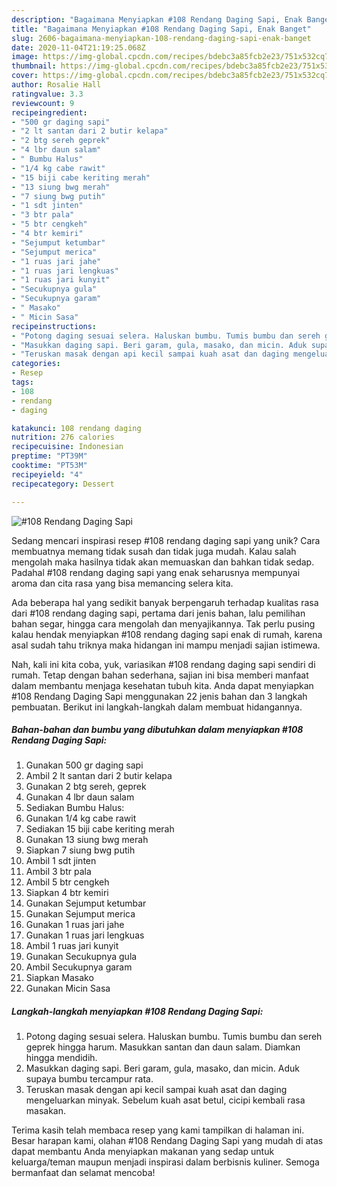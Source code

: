 ```yaml
---
description: "Bagaimana Menyiapkan #108 Rendang Daging Sapi, Enak Banget"
title: "Bagaimana Menyiapkan #108 Rendang Daging Sapi, Enak Banget"
slug: 2606-bagaimana-menyiapkan-108-rendang-daging-sapi-enak-banget
date: 2020-11-04T21:19:25.068Z
image: https://img-global.cpcdn.com/recipes/bdebc3a85fcb2e23/751x532cq70/108-rendang-daging-sapi-foto-resep-utama.jpg
thumbnail: https://img-global.cpcdn.com/recipes/bdebc3a85fcb2e23/751x532cq70/108-rendang-daging-sapi-foto-resep-utama.jpg
cover: https://img-global.cpcdn.com/recipes/bdebc3a85fcb2e23/751x532cq70/108-rendang-daging-sapi-foto-resep-utama.jpg
author: Rosalie Hall
ratingvalue: 3.3
reviewcount: 9
recipeingredient:
- "500 gr daging sapi"
- "2 lt santan dari 2 butir kelapa"
- "2 btg sereh geprek"
- "4 lbr daun salam"
- " Bumbu Halus"
- "1/4 kg cabe rawit"
- "15 biji cabe keriting merah"
- "13 siung bwg merah"
- "7 siung bwg putih"
- "1 sdt jinten"
- "3 btr pala"
- "5 btr cengkeh"
- "4 btr kemiri"
- "Sejumput ketumbar"
- "Sejumput merica"
- "1 ruas jari jahe"
- "1 ruas jari lengkuas"
- "1 ruas jari kunyit"
- "Secukupnya gula"
- "Secukupnya garam"
- " Masako"
- " Micin Sasa"
recipeinstructions:
- "Potong daging sesuai selera. Haluskan bumbu. Tumis bumbu dan sereh geprek hingga harum. Masukkan santan dan daun salam. Diamkan hingga mendidih."
- "Masukkan daging sapi. Beri garam, gula, masako, dan micin. Aduk supaya bumbu tercampur rata."
- "Teruskan masak dengan api kecil sampai kuah asat dan daging mengeluarkan minyak. Sebelum kuah asat betul, cicipi kembali rasa masakan."
categories:
- Resep
tags:
- 108
- rendang
- daging

katakunci: 108 rendang daging 
nutrition: 276 calories
recipecuisine: Indonesian
preptime: "PT39M"
cooktime: "PT53M"
recipeyield: "4"
recipecategory: Dessert

---
```



![#108 Rendang Daging Sapi](https://img-global.cpcdn.com/recipes/bdebc3a85fcb2e23/751x532cq70/108-rendang-daging-sapi-foto-resep-utama.jpg)

Sedang mencari inspirasi resep #108 rendang daging sapi yang unik? Cara membuatnya memang tidak susah dan tidak juga mudah. Kalau salah mengolah maka hasilnya tidak akan memuaskan dan bahkan tidak sedap. Padahal #108 rendang daging sapi yang enak seharusnya mempunyai aroma dan cita rasa yang bisa memancing selera kita.

Ada beberapa hal yang sedikit banyak berpengaruh terhadap kualitas rasa dari #108 rendang daging sapi, pertama dari jenis bahan, lalu pemilihan bahan segar, hingga cara mengolah dan menyajikannya. Tak perlu pusing kalau hendak menyiapkan #108 rendang daging sapi enak di rumah, karena asal sudah tahu triknya maka hidangan ini mampu menjadi sajian istimewa.




Nah, kali ini kita coba, yuk, variasikan #108 rendang daging sapi sendiri di rumah. Tetap dengan bahan sederhana, sajian ini bisa memberi manfaat dalam membantu menjaga kesehatan tubuh kita. Anda dapat menyiapkan #108 Rendang Daging Sapi menggunakan 22 jenis bahan dan 3 langkah pembuatan. Berikut ini langkah-langkah dalam membuat hidangannya.

<!--inarticleads1-->

##### Bahan-bahan dan bumbu yang dibutuhkan dalam menyiapkan #108 Rendang Daging Sapi:

1. Gunakan 500 gr daging sapi
1. Ambil 2 lt santan dari 2 butir kelapa
1. Gunakan 2 btg sereh, geprek
1. Gunakan 4 lbr daun salam
1. Sediakan  Bumbu Halus:
1. Gunakan 1/4 kg cabe rawit
1. Sediakan 15 biji cabe keriting merah
1. Gunakan 13 siung bwg merah
1. Siapkan 7 siung bwg putih
1. Ambil 1 sdt jinten
1. Ambil 3 btr pala
1. Ambil 5 btr cengkeh
1. Siapkan 4 btr kemiri
1. Gunakan Sejumput ketumbar
1. Gunakan Sejumput merica
1. Gunakan 1 ruas jari jahe
1. Gunakan 1 ruas jari lengkuas
1. Ambil 1 ruas jari kunyit
1. Gunakan Secukupnya gula
1. Ambil Secukupnya garam
1. Siapkan  Masako
1. Gunakan  Micin Sasa




<!--inarticleads2-->

##### Langkah-langkah menyiapkan #108 Rendang Daging Sapi:

1. Potong daging sesuai selera. Haluskan bumbu. Tumis bumbu dan sereh geprek hingga harum. Masukkan santan dan daun salam. Diamkan hingga mendidih.
1. Masukkan daging sapi. Beri garam, gula, masako, dan micin. Aduk supaya bumbu tercampur rata.
1. Teruskan masak dengan api kecil sampai kuah asat dan daging mengeluarkan minyak. Sebelum kuah asat betul, cicipi kembali rasa masakan.




Terima kasih telah membaca resep yang kami tampilkan di halaman ini. Besar harapan kami, olahan #108 Rendang Daging Sapi yang mudah di atas dapat membantu Anda menyiapkan makanan yang sedap untuk keluarga/teman maupun menjadi inspirasi dalam berbisnis kuliner. Semoga bermanfaat dan selamat mencoba!
